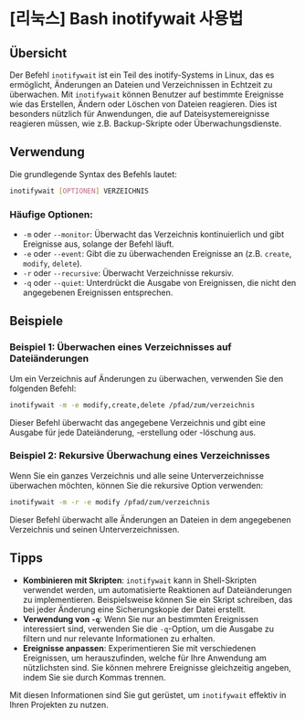 # [리눅스] Bash inotifywait 사용법

## Übersicht

Der Befehl `inotifywait` ist ein Teil des inotify-Systems in Linux, das es ermöglicht, Änderungen an Dateien und Verzeichnissen in Echtzeit zu überwachen. Mit `inotifywait` können Benutzer auf bestimmte Ereignisse wie das Erstellen, Ändern oder Löschen von Dateien reagieren. Dies ist besonders nützlich für Anwendungen, die auf Dateisystemereignisse reagieren müssen, wie z.B. Backup-Skripte oder Überwachungsdienste.

## Verwendung

Die grundlegende Syntax des Befehls lautet:

```bash
inotifywait [OPTIONEN] VERZEICHNIS
```

### Häufige Optionen:

- `-m` oder `--monitor`: Überwacht das Verzeichnis kontinuierlich und gibt Ereignisse aus, solange der Befehl läuft.
- `-e` oder `--event`: Gibt die zu überwachenden Ereignisse an (z.B. `create`, `modify`, `delete`).
- `-r` oder `--recursive`: Überwacht Verzeichnisse rekursiv.
- `-q` oder `--quiet`: Unterdrückt die Ausgabe von Ereignissen, die nicht den angegebenen Ereignissen entsprechen.

## Beispiele

### Beispiel 1: Überwachen eines Verzeichnisses auf Dateiänderungen

Um ein Verzeichnis auf Änderungen zu überwachen, verwenden Sie den folgenden Befehl:

```bash
inotifywait -m -e modify,create,delete /pfad/zum/verzeichnis
```

Dieser Befehl überwacht das angegebene Verzeichnis und gibt eine Ausgabe für jede Dateiänderung, -erstellung oder -löschung aus.

### Beispiel 2: Rekursive Überwachung eines Verzeichnisses

Wenn Sie ein ganzes Verzeichnis und alle seine Unterverzeichnisse überwachen möchten, können Sie die rekursive Option verwenden:

```bash
inotifywait -m -r -e modify /pfad/zum/verzeichnis
```

Dieser Befehl überwacht alle Änderungen an Dateien in dem angegebenen Verzeichnis und seinen Unterverzeichnissen.

## Tipps

- **Kombinieren mit Skripten**: `inotifywait` kann in Shell-Skripten verwendet werden, um automatisierte Reaktionen auf Dateiänderungen zu implementieren. Beispielsweise können Sie ein Skript schreiben, das bei jeder Änderung eine Sicherungskopie der Datei erstellt.
- **Verwendung von `-q`**: Wenn Sie nur an bestimmten Ereignissen interessiert sind, verwenden Sie die `-q`-Option, um die Ausgabe zu filtern und nur relevante Informationen zu erhalten.
- **Ereignisse anpassen**: Experimentieren Sie mit verschiedenen Ereignissen, um herauszufinden, welche für Ihre Anwendung am nützlichsten sind. Sie können mehrere Ereignisse gleichzeitig angeben, indem Sie sie durch Kommas trennen.

Mit diesen Informationen sind Sie gut gerüstet, um `inotifywait` effektiv in Ihren Projekten zu nutzen.